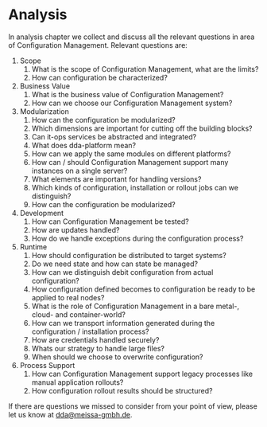 # Analysis

In analysis chapter we collect and discuss all the relevant questions in area of Configuration Management. Relevant questions are:

1. Scope 
    1. What is the scope of Configuration Management, what are the limits?
    2. How can configuration be characterized?
2. Business Value
    1. What is the business value of Configuration Management?
    2. How can we choose our Configuration Management system?
3. Modularization
    1. How can the configuration be modularized?
    2. Which dimensions are important for cutting off the building blocks?
    3. Can it-ops services be abstracted and integrated?
    4. What does dda-platform mean?
    5. How can we apply the same modules on different platforms?
    6. How can / should Configuration Management support many instances on a single server?
    7. What elements are important for handling versions?
    8. Which kinds of configuration, installation or rollout jobs can we distinguish?
    9. How can the configuration be modularized?
5. Development
    1. How can Configuration Management be tested?
    2. How are updates handled?
    3. How do we handle exceptions during the configuration process?
6. Runtime
    1. How should configuration be distributed to target systems?
    2. Do we need state and how can state be managed?
    3. How can we distinguish debit configuration from actual configuration?
    4. How configuration defined becomes to configuration be ready to be applied to real nodes?
    5. What is the role of Configuration Management in a bare metal-, cloud- and container-world?
    6. How can we transport information generated during the configuration / installation process?
    7. How are credentials handled securely?
    8. Whats our strategy to handle large files?
    9. When should we choose to overwrite configuration?
7. Process Support
    1. How can Configuration Management support legacy processes like manual application rollouts?
    2. How configuration rollout results should be structured?

If there are questions we missed to consider from your point of view, please let us know at [dda@meissa-gmbh.de](mailto:dda@meissa-gmbh.de).


